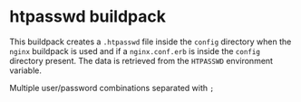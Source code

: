 # htpasswd buildpack

This buildpack creates a `.htpasswd` file inside the `config` directory when the `nginx` buildpack is used and if a `nginx.conf.erb` is inside the `config` directory present. The data is retrieved from the `HTPASSWD` environment variable.

Multiple user/password combinations separated with `;`
